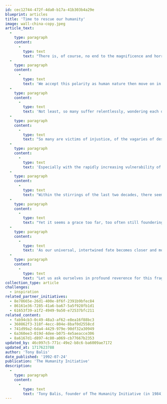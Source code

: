 ```yaml
---
id: cec12744-472f-4da0-b17a-41b303b4a29e
blueprint: articles
title: 'Time to rescue our humanity'
image: wall-china-copy.jpeg
article_text:
  -
    type: paragraph
    content:
      -
        type: text
        text: "There is, of course, no end to the magnificence and horror in the human drama. Across the continents, humanity rises to every challenge, sinks to any depth. We bless nature’s miracles yet destroy at will.\_"
  -
    type: paragraph
    content:
      -
        type: text
        text: 'We accept this polarity as human nature then move on in our ‘glassy essence’. All the while our righteousness lords over other life; yet we beseech gods for mercy. Our anger flares to violence; yet we demand justice. We covet ceaselessly, give generously. '
  -
    type: paragraph
    content:
      -
        type: text
        text: 'Not least, so many suffer relentlessly, wondering each day at living another. So many are refugees from disaster or violence, escaping under unfamiliar skies to avoid closer death, grasping what is left  –  their child, ragged clothes, a pot, a photograph, a blanket. '
  -
    type: paragraph
    content:
      -
        type: text
        text: "So many are victims of injustice, of the vagaries of despotism or ill luck, unable to bring their wisps of\_hope to legal or social recourse. "
  -
    type: paragraph
    content:
      -
        type: text
        text: 'Especially with the rapidly increasing vulnerability of life on Earth, how do we come to terms with this ‘marble and mud’ of our existence? How do we resurrect our humanity?'
  -
    type: paragraph
    content:
      -
        type: text
        text: "Within the stirrings of the last two decades, there seemed a new grace born upon this world, a clearer understanding that our living – this heavenly breath of existence – must embrace an inherent responsibility for each of us towards the lives of\_all sentient beings.\_"
  -
    type: paragraph
    content:
      -
        type: text
        text: "Yet it seems a grace too far, too often still foundering on the greed and selfishness and myopia of the few, not raising the hopes and prospects of the many.\_"
  -
    type: paragraph
    content:
      -
        type: text
        text: 'As our universal, intertwined fate becomes closer and more commanding  --  endlessly examined in our journals and debating chambers, in our barber shops and coffee houses  --  may leaders from all communities and nations again tilt world towards the side of the angels, finding new ways to tackle together war, poverty, famine, injustice and disease. '
  -
    type: paragraph
    content:
      -
        type: text
        text: "Let us ask ourselves in profound reverence for this fragile, transcendent web of life gifted by the gods, “How deeply do I care about our common future? How can I help make a positive\_difference?”"
collection_type: article
challenges:
  - inspiration
related_partner_initiatives:
  - 8e78665e-26d1-400e-8f6f-2391b9bfec84
  - 86161e36-7285-41a6-ba67-5a5f928fb1d1
  - 61653f39-a1f2-4949-9a50-e72537bfc211
related_content:
  - fab94cb3-0c49-48a3-af62-e8ea16f88bc3
  - 360862f3-318f-4ecc-804e-8baf0d2558cd
  - 741d99a2-6da4-4429-979e-90df32a30949
  - 6a360ee3-019d-4dee-b075-4e5aeacce306
  - 8a6167d1-d897-4c80-a069-cb77667b2353
updated_by: 46c097c5-771c-49e2-b8c6-ba6009ae7172
updated_at: 1717623788
author: 'Tony Balis'
date_published: '1992-07-24'
publication: 'The Humanity Initiative'
description:
  -
    type: paragraph
    content:
      -
        type: text
        text: 'Tony Balis, founder of The Humanity Initiative (in 1984), offers some perspective on rescuing our humanity. '
---
```


